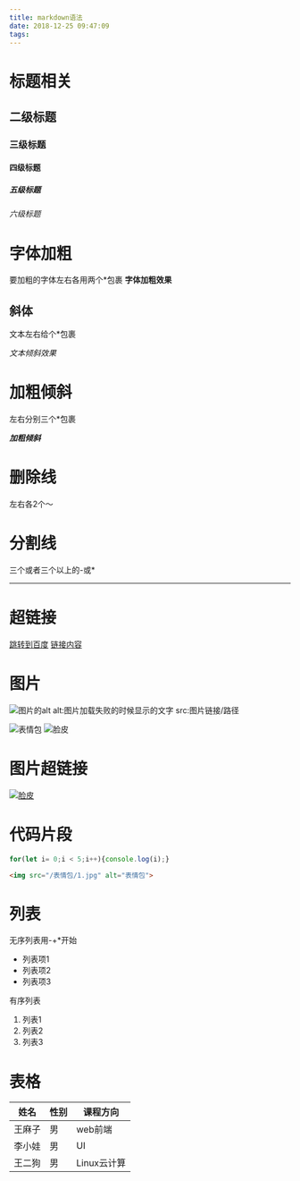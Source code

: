 ```yaml
---
title: markdown语法
date: 2018-12-25 09:47:09
tags:
---
```

# 标题相关
## 二级标题
### 三级标题
#### 四级标题
##### 五级标题
###### 六级标题

# 字体加粗
要加粗的字体左右各用两个*包裹
**字体加粗效果**

## 斜体
文本左右给个*包裹

*文本倾斜效果*

# 加粗倾斜
左右分别三个*包裹

***加粗倾斜***

# 删除线
左右各2个～

# 分割线
三个或者三个以上的-或*

----

# 超链接

[跳转到百度](http://www.baidu.com)
[链接内容](目标地址)

# 图片
![图片的alt](图片src)
alt:图片加载失败的时候显示的文字
src:图片链接/路径


![表情包](https://timgsa.baidu.com/timg?image&quality=80&size=b9999_10000&sec=1545713631671&di=39a6ab8aacd41bea6a72fd9d79d1e0d6&imgtype=0&src=http%3A%2F%2Fb-ssl.duitang.com%2Fuploads%2Fitem%2F201608%2F24%2F20160824133239_XtwrB.thumb.700_0.jpeg)
![脸皮](/表情包/1.jpg)

# 图片超链接
[![脸皮](/表情包/1.jpg)](http://www.baidu.com)

# 代码片段
```javascript
for(let i= 0;i < 5;i++){console.log(i);}
```

```html
<img src="/表情包/1.jpg" alt="表情包">
```

# 列表
无序列表用-+*开始
- 列表项1
- 列表项2
- 列表项3

有序列表

1. 列表1
2. 列表2
3. 列表3

# 表格

姓名|性别|课程方向
-|-|-
王麻子|男|web前端
李小娃|男|UI
王二狗|男|Linux云计算
